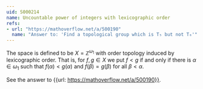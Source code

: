 ```yaml
---
uid: S000214
name: Uncountable power of integers with lexicographic order
refs:
- url: "https://mathoverflow.net/a/500190"
  name: "Answer to: 'Find a topological group which is T₅ but not T₆'"
---
```


The space is defined to be $X = \mathbb Z ^ {\omega_1}$ with order topology induced by lexicographic order. 
That is, for $f,g \in X$ we put $f < g$ if and only if there is $\alpha \in \omega_1$ such that $f(\alpha) < g(\alpha)$ and $f(\beta) = g(\beta)$ for all $\beta < \alpha$.

See the answer to {{url: https://mathoverflow.net/a/500190}}.
